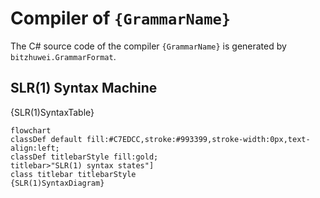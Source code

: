 # Compiler of `{GrammarName}`

The C# source code of the compiler `{GrammarName}` is generated by `bitzhuwei.GrammarFormat`.

## SLR(1) Syntax Machine

{SLR(1)SyntaxTable}

```Mermaid
flowchart
classDef default fill:#C7EDCC,stroke:#993399,stroke-width:0px,text-align:left;
classDef titlebarStyle fill:gold;
titlebar>"SLR(1) syntax states"]
class titlebar titlebarStyle
{SLR(1)SyntaxDiagram}
```

